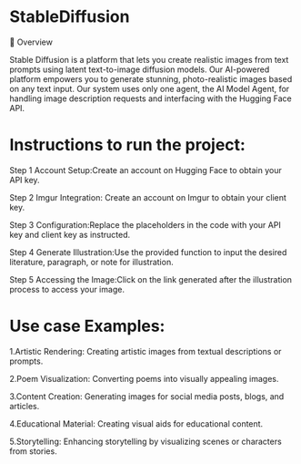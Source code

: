 # StableDiffusion
📌 Overview
 
 Stable Diffusion is a platform that lets you create realistic images from text prompts using latent text-to-image diffusion models. Our AI-powered platform empowers you to generate stunning, photo-realistic images based on any text input.
Our system uses only one agent, the AI Model Agent, for handling image description requests and interfacing with the Hugging Face API.

# Instructions to run the project:
Step 1 Account Setup:Create an account on Hugging Face to obtain your API key.

Step 2 Imgur Integration: Create an account on Imgur to obtain your client key.

Step 3 Configuration:Replace the placeholders in the code with your API key and client key as instructed.

Step 4 Generate Illustration:Use the provided function to input the desired literature, paragraph, or note for illustration.

Step 5 Accessing the Image:Click on the link generated after the illustration process to access your image.


# Use case Examples:
1.Artistic Rendering: Creating artistic images from textual descriptions or prompts.

2.Poem Visualization: Converting poems into visually appealing images.

3.Content Creation: Generating images for social media posts, blogs, and articles.

4.Educational Material: Creating visual aids for educational content.

5.Storytelling: Enhancing storytelling by visualizing scenes or characters from stories.
